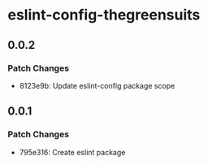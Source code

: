 # eslint-config-thegreensuits

## 0.0.2

### Patch Changes

- 8123e9b: Update eslint-config package scope

## 0.0.1

### Patch Changes

- 795e316: Create eslint package
